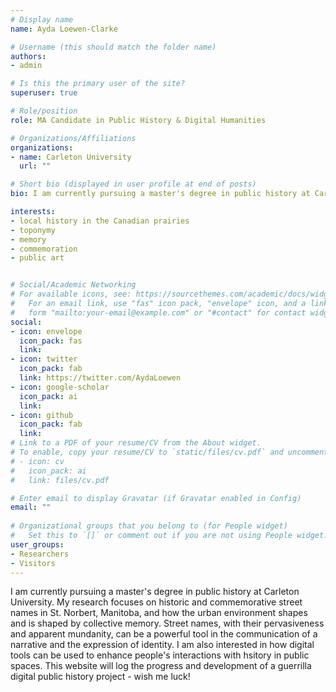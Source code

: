 ```yaml
---
# Display name
name: Ayda Loewen-Clarke

# Username (this should match the folder name)
authors:
- admin

# Is this the primary user of the site?
superuser: true

# Role/position
role: MA Candidate in Public History & Digital Humanities 

# Organizations/Affiliations
organizations:
- name: Carleton University
  url: ""

# Short bio (displayed in user profile at end of posts)
bio: I am currently pursuing a master's degree in public history at Carleton University. This site, developed in a Guerrilla Digital Public History class, will log the progress and development of a project that will make use of digital tools to interact with history in public spaces.

interests:
- local history in the Canadian prairies
- toponymy 
- memory
- commemoration
- public art 


# Social/Academic Networking
# For available icons, see: https://sourcethemes.com/academic/docs/widgets/#icons
#   For an email link, use "fas" icon pack, "envelope" icon, and a link in the
#   form "mailto:your-email@example.com" or "#contact" for contact widget.
social:
- icon: envelope
  icon_pack: fas
  link: 
- icon: twitter
  icon_pack: fab
  link: https://twitter.com/AydaLoewen
- icon: google-scholar
  icon_pack: ai
  link: 
- icon: github
  icon_pack: fab
  link:
# Link to a PDF of your resume/CV from the About widget.
# To enable, copy your resume/CV to `static/files/cv.pdf` and uncomment the lines below.  
# - icon: cv
#   icon_pack: ai
#   link: files/cv.pdf

# Enter email to display Gravatar (if Gravatar enabled in Config)
email: ""
  
# Organizational groups that you belong to (for People widget)
#   Set this to `[]` or comment out if you are not using People widget.  
user_groups:
- Researchers
- Visitors
---
```


I am currently pursuing a master's degree in public history at Carleton University. My research focuses on historic and commemorative street names in St. Norbert, Manitoba, and how the urban environment shapes and is shaped by collective memory. Street names, with their pervasiveness and apparent mundanity, can be a powerful tool in the communication of a narrative and the expression of identity. I am also interested in how digital tools can be used to enhance people's interactions with hsitory in public spaces. This website will log the progress and development of a guerrilla digital public history project - wish me luck! 
